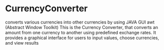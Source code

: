# CurrencyConverter
converts various currencies into other currencies by using JAVA GUI awt (Abstract Window Toolkit)
This is the Currency Converter, that converts an amount from one currency to another using predefined exchange rates. It provides a graphical interface for users to input values, choose currencies, and view results
